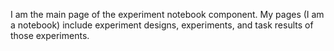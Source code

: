 I am the main page of the experiment notebook component. 
My pages (I am a notebook) include experiment designs, experiments, and task results of those experiments. 